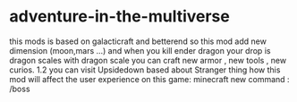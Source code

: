 # adventure-in-the-multiverse
this mods is based on galacticraft and betterend so this mod add new dimension (moon,mars ...) and when you kill ender dragon your drop is dragon scales with dragon scale you can craft new armor , new tools , new curios. 1.2 you can visit Upsidedown based about Stranger thing  how this mod will affect the user experience on this game: minecraft 
new command : /boss
